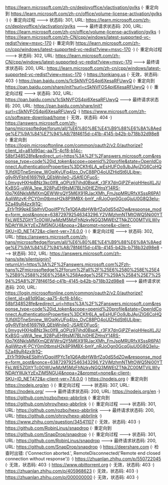 https://learn.microsoft.com/zh-cn/deployoffice/vlactivation/gvlks (· 重定向到 https://learn.microsoft.com/zh-cn/office/volume-license-activation/gvlks ·)
(· 重定向过程 ---> 状态码: 301, URL: https://learn.microsoft.com/zh-cn/deployoffice/vlactivation/gvlks ---> 最终请求状态码: 200, URL: https://learn.microsoft.com/zh-cn/office/volume-license-activation/gvlks ·)
https://learn.microsoft.com/zh-CN/cpp/windows/latest-supported-vc-redist?view=msvc-170 (· 重定向到 https://learn.microsoft.com/zh-cn/cpp/windows/latest-supported-vc-redist?view=msvc-170 ·)
(· 重定向过程 ---> 状态码: 302, URL: https://learn.microsoft.com/zh-CN/cpp/windows/latest-supported-vc-redist?view=msvc-170 ---> 最终请求状态码: 200, URL: https://learn.microsoft.com/zh-cn/cpp/windows/latest-supported-vc-redist?view=msvc-170 ·)
https://tonkiang.us (· 无效，状态码: 403 ·)
https://pan.baidu.com/s/1cSkNVFOS4pi6XesaRFUwyQ (· 重定向到 https://pan.baidu.com/share/init?surl=cSkNVFOS4pi6XesaRFUwyQ ·)
(· 重定向过程 ---> 状态码: 302, URL: https://pan.baidu.com/s/1cSkNVFOS4pi6XesaRFUwyQ ---> 最终请求状态码: 200, URL: https://pan.baidu.com/share/init?surl=cSkNVFOS4pi6XesaRFUwyQ ·)
https://www.microsoft.com/zh-cn/software-download/home (· 无效，状态码: 404 ·)
https://answers.microsoft.com/zh-hans/microsoftedge/forum/all/%E6%80%8E%E4%B9%88%E6%8A%8Aedge%E7%9A%84%E7%94%A8/78f4615d-c41b-4145-b42b-b718b32d98e8 (· 重定向到 https://login.microsoftonline.com/common/oauth2/v2.0/authorize?client_id=a81d90ac-aa75-4cf8-b14c-58bf348528fe&redirect_uri=https%3A%2F%2Fanswers.microsoft.com&response_type=code%20id_token&scope=openid%20profile&state=OpenIdConnect.AuthenticationProperties%3DCKfr6LA_wEsHUFOo9JbJAyiZIG6CoHQ1UfdXDTneSmiew_WOqiKyUFq4Izo_OvC88PO4oUlZHidSt6ULjbw-g9yRVFbh61697N9_QEbWnile0-JSAfEOFuoS-L0mvgyHXHpBNz3kc0If8_qOPiz97ijhd0BspK_r3FX7dnGjPZFwjoHHeoXLJUKxBSG-uWlA_1ew_928PuEH9tsMl7BLhi0HEZHnsY14RS-l0q7K6NklsMMXmQEWWrsQY5M6X91RJacXMh_FmJspMRURfxXSssR6PA1AqliWtzyK-PCY0m0tbmsH2k8P9MBX-bmY_nRJoOgn0GcqGjuU0G8Q3eIu-5Za49uR4zx9j1Q-_Et1rTt99pkESblfnVDqoiIfPYcTe1Q6AdbHW8rfZq0dS5dZOw&response_mode=form_post&nonce=638729792546343296.Y2VjMzhmNTMtOWQ5Ni00YTFkLWE5ZGItYTc0OWUwMzM5MzFhNzkyNGQ3MWEtZTNkZC00MTViLWIyNDAtYWJkYzExZjM5NGU4&nopa=2&prompt=none&x-client-SKU=ID_NET472&x-client-ver=7.6.0.0 ·)
(· 重定向过程 ---> 状态码: 302, URL: https://answers.microsoft.com/zh-hans/microsoftedge/forum/all/%E6%80%8E%E4%B9%88%E6%8A%8Aedge%E7%9A%84%E7%94%A8/78f4615d-c41b-4145-b42b-b718b32d98e8 ---> 状态码: 302, URL: https://answers.microsoft.com/zh-hans/site/silentsignin?returnUrl=https%3A%2F%2Fanswers.microsoft.com%2Fzh-hans%2Fmicrosoftedge%2Fforum%2Fall%2F%25E6%2580%258E%25E4%25B9%2588%25E6%258A%258Aedge%25E7%259A%2584%25E7%2594%25A8%2F78f4615d-c41b-4145-b42b-b718b32d98e8 ---> 最终请求状态码: 200, URL: https://login.microsoftonline.com/common/oauth2/v2.0/authorize?client_id=a81d90ac-aa75-4cf8-b14c-58bf348528fe&redirect_uri=https%3A%2F%2Fanswers.microsoft.com&response_type=code%20id_token&scope=openid%20profile&state=OpenIdConnect.AuthenticationProperties%3DCKfr6LA_wEsHUFOo9JbJAyiZIG6CoHQ1UfdXDTneSmiew_WOqiKyUFq4Izo_OvC88PO4oUlZHidSt6ULjbw-g9yRVFbh61697N9_QEbWnile0-JSAfEOFuoS-L0mvgyHXHpBNz3kc0If8_qOPiz97ijhd0BspK_r3FX7dnGjPZFwjoHHeoXLJUKxBSG-uWlA_1ew_928PuEH9tsMl7BLhi0HEZHnsY14RS-l0q7K6NklsMMXmQEWWrsQY5M6X91RJacXMh_FmJspMRURfxXSssR6PA1AqliWtzyK-PCY0m0tbmsH2k8P9MBX-bmY_nRJoOgn0GcqGjuU0G8Q3eIu-5Za49uR4zx9j1Q-_Et1rTt99pkESblfnVDqoiIfPYcTe1Q6AdbHW8rfZq0dS5dZOw&response_mode=form_post&nonce=638729792546343296.Y2VjMzhmNTMtOWQ5Ni00YTFkLWE5ZGItYTc0OWUwMzM5MzFhNzkyNGQ3MWEtZTNkZC00MTViLWIyNDAtYWJkYzExZjM5NGU4&nopa=2&prompt=none&x-client-SKU=ID_NET472&x-client-ver=7.6.0.0 ·)
https://nodejs.org (· 重定向到 https://nodejs.org/en ·)
(· 重定向过程 ---> 状态码: 307, URL: https://nodejs.org/ ---> 最终请求状态码: 200, URL: https://nodejs.org/en ·)
https://github.com/rozbo/hexo-abbrlink (· 重定向到 https://github.com/ohroy/hexo-abbrlink ·)
(· 重定向过程 ---> 状态码: 301, URL: https://github.com/rozbo/hexo-abbrlink ---> 最终请求状态码: 200, URL: https://github.com/ohroy/hexo-abbrlink ·)
https://www.zhihu.com/question/34541107 (· 无效，状态码: 403 ·)
https://github.com/RobinLinus/snapdrop (· 重定向到 https://github.com/SnapDrop/snapdrop ·)
(· 重定向过程 ---> 状态码: 301, URL: https://github.com/RobinLinus/snapdrop ---> 最终请求状态码: 200, URL: https://github.com/SnapDrop/snapdrop ·)
https://deershare.com (· 检查时出错: ('Connection aborted.', RemoteDisconnected('Remote end closed connection without response')) ·)
https://zhuanlan.zhihu.com/p/550722045 (· 无效，状态码: 403 ·)
https://www.qbittorrent.org (· 无效，状态码: 403 ·)
https://zhuanlan.zhihu.com/p/405968623 (· 无效，状态码: 403 ·)
https://zhuanlan.zhihu.com/p/000000000 (· 无效，状态码: 403 ·)
